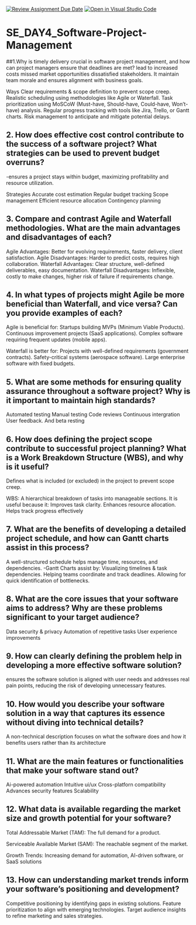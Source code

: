 [![Review Assignment Due Date](https://classroom.github.com/assets/deadline-readme-button-22041afd0340ce965d47ae6ef1cefeee28c7c493a6346c4f15d667ab976d596c.svg)](https://classroom.github.com/a/9pw6JKcu)
[![Open in Visual Studio Code](https://classroom.github.com/assets/open-in-vscode-2e0aaae1b6195c2367325f4f02e2d04e9abb55f0b24a779b69b11b9e10269abc.svg)](https://classroom.github.com/online_ide?assignment_repo_id=18473906&assignment_repo_type=AssignmentRepo)
# SE_DAY4_Software-Project-Management
##1.Why is timely delivery crucial in software project management, and how can project managers ensure that deadlines are met?
lead to increased costs
 missed market opportunities
 dissatisfied stakeholders.
It maintain team morale and ensures alignment with business goals.

Ways
Clear requirements & scope definition to prevent scope creep.
Realistic scheduling using methodologies like Agile or Waterfall.
Task prioritization using MoSCoW (Must-have, Should-have, Could-have, Won’t-have) analysis.
Regular progress tracking with tools like Jira, Trello, or Gantt charts.
Risk management to anticipate and mitigate potential delays.

## 2. How does effective cost control contribute to the success of a software project? What strategies can be used to prevent budget overruns?
-ensures a project stays within budget, maximizing profitability and resource utilization.

Strategies
Accurate cost estimation 
Regular budget tracking
Scope management 
Efficient resource allocation 
Contingency planning 

## 3. Compare and contrast Agile and Waterfall methodologies. What are the main advantages and disadvantages of each?
Agile Advantages: Better for evolving requirements, faster delivery, client satisfaction.
Agile Disadvantages: Harder to predict costs, requires high collaboration.
Waterfall Advantages: Clear structure, well-defined deliverables, easy documentation.
Waterfall Disadvantages: Inflexible, costly to make changes, higher risk of failure if requirements change.

## 4. In what types of projects might Agile be more beneficial than Waterfall, and vice versa? Can you provide examples of each?
Agile is beneficial for:
Startups building MVPs (Minimum Viable Products).
Continuous improvement projects (SaaS applications).
Complex software requiring frequent updates (mobile apps).

Waterfall is better for:
Projects with well-defined requirements (government contracts).
Safety-critical systems (aerospace software).
Large enterprise software with fixed budgets.

## 5. What are some methods for ensuring quality assurance throughout a software project? Why is it important to maintain high standards?
Automated testing
Manual testing
Code reviews 
Continuous intergration
User feedback. And beta resting

## 6. How does defining the project scope contribute to successful project planning? What is a Work Breakdown Structure (WBS), and why is it useful?
Defines what is included (or excluded) in the project to prevent scope creep.

WBS: A hierarchical breakdown of tasks into manageable sections. It is useful because it:
Improves task clarity.
Enhances resource allocation.
Helps track progress effectively

## 7. What are the benefits of developing a detailed project schedule, and how can Gantt charts assist in this process?
A well-structured schedule helps manage time, resources, and dependencies.
-Gantt Charts assist by:
Visualizing timelines & task dependencies.
Helping teams coordinate and track deadlines.
Allowing for quick identification of bottlenecks.

## 8. What are the core issues that your software aims to address? Why are these problems significant to your target audience?
Data security & privacy 
Automation of repetitive tasks
User experience improvements

## 9. How can clearly defining the problem help in developing a more effective software solution?
 ensures the software solution is aligned with user needs and addresses real pain points, reducing the risk of developing unnecessary features.

## 10. How would you describe your software solution in a way that captures its essence without diving into technical details?
A non-technical description focuses on what the software does and how it benefits users rather than its architecture

## 11. What are the main features or functionalities that make your software stand out?
Ai-powered automation
Intuitive ui/ux
Cross-platforn compatibility
Advances security features 
Scalability

## 12. What data is available regarding the market size and growth potential for your software?
Total Addressable Market (TAM): The full demand for a product.

Serviceable Available Market (SAM): The reachable segment of the market.

Growth Trends: Increasing demand for automation, AI-driven software, or SaaS solutions

## 13. How can understanding market trends inform your software’s positioning and development?
Competitive positioning by identifying gaps in existing solutions.
Feature prioritization to align with emerging technologies.
Target audience insights to refine marketing and sales strategies.


